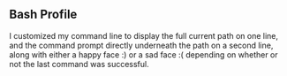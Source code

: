 ## Bash Profile

I customized my command line to display the full current path on
one line, and the command prompt directly underneath the path on
a second line, along with either a happy face :) or a sad face :(
depending on whether or not the last command was successful.